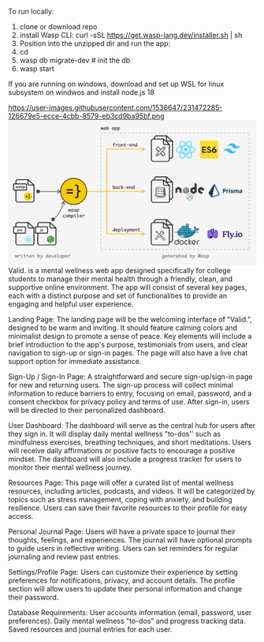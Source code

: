 To run locally:
 
1. clone or download repo
2. install Wasp CLI: curl -sSL https://get.wasp-lang.dev/installer.sh | sh
3. Position into the unzipped dir and run the app:
4. cd <app-name>
5. wasp db migrate-dev # init the db
6. wasp start

If you are running on windows, download and set up WSL for linux subsystem on windwos and install node.js 18

https://user-images.githubusercontent.com/1536647/231472285-126679e5-ecce-4cbb-8579-eb3cd9ba95bf.png
![Alt text](image.png)
Valid. is a mental wellness web app designed specifically for college students to manage their mental health through a friendly, clean, and supportive online environment. The app will consist of several key pages, each with a distinct purpose and set of functionalities to provide an engaging and helpful user experience. 

Landing Page:
The landing page will be the welcoming interface of “Valid.”, designed to be warm and inviting. 
It should feature calming colors and minimalist design to promote a sense of peace. 
Key elements will include a brief introduction to the app's purpose, testimonials from users, and clear navigation to sign-up or sign-in pages. 
The page will also have a live chat support option for immediate assistance. 

Sign-Up / Sign-In Page: 
A straightforward and secure sign-up/sign-in page for new and returning users. 
The sign-up process will collect minimal information to reduce barriers to entry, focusing on email, password, and a consent checkbox for privacy policy and terms of use. 
After sign-in, users will be directed to their personalized dashboard. 

User Dashboard: 
The dashboard will serve as the central hub for users after they sign in. 
It will display daily mental wellness "to-dos'' such as mindfulness exercises, breathing techniques, and short meditations. 
Users will receive daily affirmations or positive facts to encourage a positive mindset.
The dashboard will also include a progress tracker for users to monitor their mental wellness journey. 

Resources Page: 
This page will offer a curated list of mental wellness resources, including articles, podcasts, and videos.
It will be categorized by topics such as stress management, coping with anxiety, and building resilience. 
Users can save their favorite resources to their profile for easy access. 

Personal Journal Page: 
Users will have a private space to journal their thoughts, feelings, and experiences.
The journal will have optional prompts to guide users in reflective writing. 
Users can set reminders for regular journaling and review past entries. 

Settings/Profile Page: 
Users can customize their experience by setting preferences for notifications, privacy, and account details. 
The profile section will allow users to update their personal information and change their password. 

Database Requirements: 
User accounts information (email, password, user preferences). 
Daily mental wellness "to-dos" and progress tracking data. 
Saved resources and journal entries for each user.

